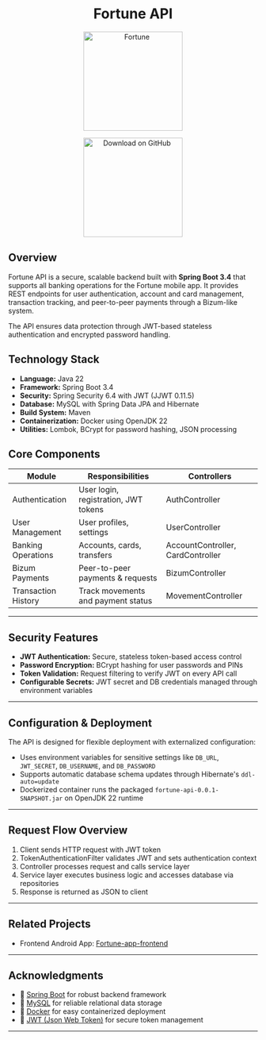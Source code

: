 <!-- README.md - Fortune API Backend -->

<h1 align="center">Fortune API</h1>
<p align="center">
  <a href="#">
    <img alt="Fortune" title="Fortune" src="https://i.imgur.com/GizLdUN.png" width="200">
  </a>
</p>
<p align="center">
  <img alt="Download on GitHub" title="GitHub" src="https://i.imgur.com/bVQ9UBG.png" width="200">
</p>

## Overview

Fortune API is a secure, scalable backend built with **Spring Boot 3.4** that supports all banking operations for the Fortune mobile app. It provides REST endpoints for user authentication, account and card management, transaction tracking, and peer-to-peer payments through a Bizum-like system. 

The API ensures data protection through JWT-based stateless authentication and encrypted password handling.

## Technology Stack

- **Language:** Java 22  
- **Framework:** Spring Boot 3.4  
- **Security:** Spring Security 6.4 with JWT (JJWT 0.11.5)  
- **Database:** MySQL with Spring Data JPA and Hibernate  
- **Build System:** Maven  
- **Containerization:** Docker using OpenJDK 22  
- **Utilities:** Lombok, BCrypt for password hashing, JSON processing  

## Core Components

| Module              | Responsibilities                       | Controllers                |
|---------------------|--------------------------------------|----------------------------|
| Authentication      | User login, registration, JWT tokens | AuthController             |
| User Management     | User profiles, settings               | UserController             |
| Banking Operations  | Accounts, cards, transfers            | AccountController, CardController |
| Bizum Payments      | Peer-to-peer payments & requests     | BizumController            |
| Transaction History | Track movements and payment status   | MovementController         |

---

## Security Features

- **JWT Authentication:** Secure, stateless token-based access control  
- **Password Encryption:** BCrypt hashing for user passwords and PINs  
- **Token Validation:** Request filtering to verify JWT on every API call  
- **Configurable Secrets:** JWT secret and DB credentials managed through environment variables

---

## Configuration & Deployment

The API is designed for flexible deployment with externalized configuration:

- Uses environment variables for sensitive settings like `DB_URL`, `JWT_SECRET`, `DB_USERNAME`, and `DB_PASSWORD`  
- Supports automatic database schema updates through Hibernate's `ddl-auto=update`  
- Dockerized container runs the packaged `fortune-api-0.0.1-SNAPSHOT.jar` on OpenJDK 22 runtime  

---

## Request Flow Overview

1. Client sends HTTP request with JWT token  
2. TokenAuthenticationFilter validates JWT and sets authentication context  
3. Controller processes request and calls service layer  
4. Service layer executes business logic and accesses database via repositories  
5. Response is returned as JSON to client  

---

## Related Projects

- Frontend Android App: [Fortune-app-frontend](https://github.com/S4nchzz/Fortune-app-frontend)

---

## Acknowledgments

- 💙 [Spring Boot](https://spring.io/projects/spring-boot) for robust backend framework  
- 🐘 [MySQL](https://www.mysql.com/) for reliable relational data storage  
- 🐳 [Docker](https://www.docker.com/) for easy containerized deployment  
- 🔐 [JWT (Json Web Token)](https://jwt.io) for secure token management  

---
